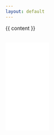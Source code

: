 ```yaml
---
layout: default
---
```


{{ content }}

<br>
<iframe sandbox="allow-popups allow-scripts allow-modals allow-forms allow-same-origin" style="width:120px;height:240px;" marginwidth="0" marginheight="0" scrolling="no" frameborder="0" src="//rcm-fe.amazon-adsystem.com/e/cm?lt1=_blank&bc1=FFFFFF&IS2=1&bg1=FFFFFF&fc1=000000&lc1=0000FF&t=ina6ra-22&language=ja_JP&o=9&p=8&l=as4&m=amazon&f=ifr&ref=as_ss_li_til&asins=4040650018&linkId=b0dd07ca8e57cadc543d6470f78a66b1"></iframe>
